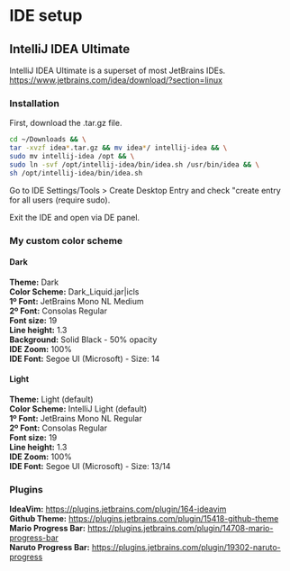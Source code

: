 # IDE setup

## IntelliJ IDEA Ultimate
IntelliJ IDEA Ultimate is a superset of most JetBrains IDEs.
https://www.jetbrains.com/idea/download/?section=linux

### Installation

First, download the .tar.gz file.

```bash
cd ~/Downloads && \
tar -xvzf idea*.tar.gz && mv idea*/ intellij-idea && \
sudo mv intellij-idea /opt && \
sudo ln -svf /opt/intellij-idea/bin/idea.sh /usr/bin/idea && \
sh /opt/intellij-idea/bin/idea.sh
```

Go to IDE Settings/Tools > Create Desktop Entry and check "create entry for all users (require sudo).

Exit the IDE and open via DE panel.

### My custom color scheme

#### Dark
**Theme:** Dark <br>
**Color Scheme:** Dark_Liquid.jar|icls <br>
**1º Font:** JetBrains Mono NL Medium <br>
**2º Font:** Consolas Regular <br>
**Font size:** 19 <br>
**Line height:** 1.3 <br>
**Background:** Solid Black - 50% opacity <br>
**IDE Zoom:** 100% <br>
**IDE Font:** Segoe UI (Microsoft) - Size: 14

#### Light
**Theme:** Light (default) <br>
**Color Scheme:** IntelliJ Light (default) <br>
**1º Font:** JetBrains Mono NL Regular <br>
**2º Font:** Consolas Regular <br>
**Font size:** 19 <br>
**Line height:** 1.3 <br>
**IDE Zoom:** 100% <br>
**IDE Font:** Segoe UI (Microsoft) - Size: 13/14

### Plugins
**IdeaVim:** https://plugins.jetbrains.com/plugin/164-ideavim <br>
**Github Theme:** https://plugins.jetbrains.com/plugin/15418-github-theme <br>
**Mario Progress Bar:** https://plugins.jetbrains.com/plugin/14708-mario-progress-bar <br>
**Naruto Progress Bar:** https://plugins.jetbrains.com/plugin/19302-naruto-progress <br>

